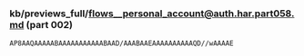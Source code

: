 ### kb/previews_full/flows__personal_account@auth.har.part058.md (part 002)

```md
AP8AAQAAAAABAAAAAAAAAAABAAD/AAABAAEAAAAAAAAAAQD//wAAAAE
```

```
